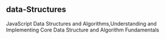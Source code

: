 ## data-Structures

JavaScript Data Structures and Algorithms,Understanding 
and Implementing Core Data Structure and Algorithm Fundamentals
   
